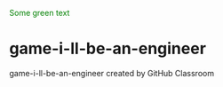 <font color="green"> Some green text </font>
# game-i-ll-be-an-engineer
game-i-ll-be-an-engineer created by GitHub Classroom
